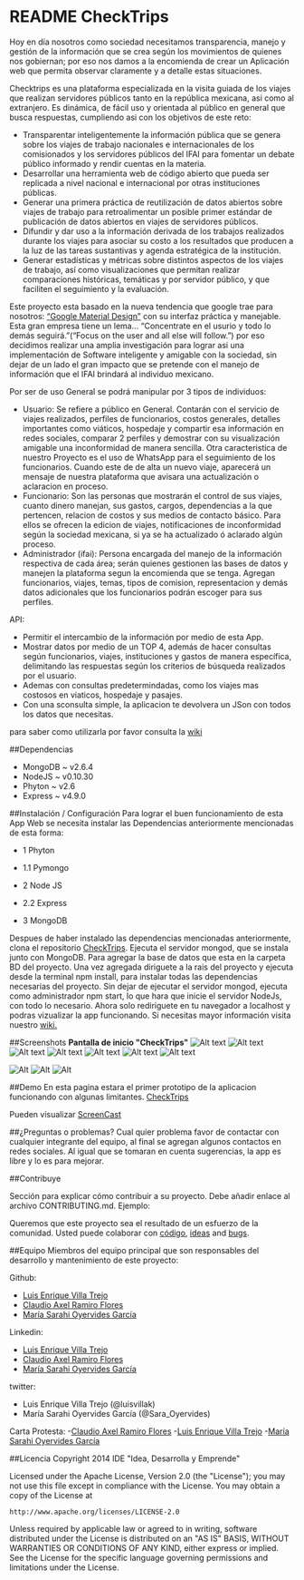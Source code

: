 
README CheckTrips
============

Hoy en día nosotros como sociedad necesitamos transparencia, manejo y gestión de la información que se crea según los movimientos de quienes nos gobiernan; por eso nos damos a la encomienda de crear un Aplicación web que permita observar claramente y a detalle estas situaciones.

Checktrips es una plataforma especializada en la visita guiada de los viajes que realizan servidores públicos tanto en la república mexicana, asi como al extranjero. Es dinámica, de fácil uso y  orientada al público en general que busca respuestas, cumpliendo asi con los objetivos de este reto:
- Transparentar inteligentemente la información pública que se genera sobre los viajes de trabajo nacionales e internacionales de los comisionados y los servidores públicos del IFAI para fomentar un debate público informado y rendir cuentas en la materia.
- Desarrollar una herramienta web de código abierto que pueda ser replicada a nivel nacional e internacional por otras instituciones públicas.
- Generar una primera práctica de reutilización de datos abiertos sobre viajes de trabajo para retroalimentar un posible primer estándar de publicación de datos abiertos en viajes de servidores públicos.
- Difundir y dar uso a la información derivada de los trabajos realizados durante los viajes para asociar su costo a los resultados que producen a la luz de las tareas sustantivas y agenda estratégica de la institución.
- Generar estadísticas y métricas sobre distintos aspectos de los viajes de trabajo, así como visualizaciones que permitan realizar comparaciones históricas, temáticas y por servidor público, y que faciliten el seguimiento y la evaluación.

Este proyecto esta basado en la nueva tendencia que google trae para nosotros: [“Google Material Design”]( http://www.google.com/design/spec/material-design/introduction.html#) con su interfaz práctica y manejable. Esta gran empresa tiene un lema… “Concentrate en el usurio y todo lo demás seguirá.”(“Focus on the user and all else will follow.”) por eso decidimos realizar una amplia investigación para lograr asi una implementación de Software inteligente y amigable con la sociedad, sin dejar de un lado el gran impacto que se pretende con el manejo de información que el IFAI brindará al individuo mexicano. 


Por ser de uso General se podrá manipular por 3 tipos de individuos:
- Usuario: Se refiere a público en General. Contarán con el servicio de viajes realizados, perfiles de funcionarios, costos generales, detalles importantes como viáticos, hospedaje y  compartir esa información en redes sociales, comparar 2 perfiles y demostrar con su visualización amigable una inconformidad de manera sencilla. Otra caracteristica de nuestro Proyecto es el uso de WhatsApp para el seguimiento de los funcionarios. Cuando este de de alta un nuevo viaje, aparecerá un mensaje de nuestra plataforma que avisara una actualización o aclaracion en proceso.
- Funcionario: Son las personas que mostrarán el control de sus viajes, cuanto dinero manejan, sus gastos, cargos, dependencias a la que pertencen, relacion de costos y sus medios de contacto básico. Para ellos se ofrecen la edicion de viajes, notificaciones de inconformidad según la sociedad mexicana, si ya se ha actualizado ó aclarado algún proceso.
- Administrador (ifai): Persona encargada del manejo de la información respectiva de cada área; serán quienes gestionen las bases de datos y manejen la plataforma segun la encomienda que se tenga. Agregan funcionarios, viajes, temas, tipos de comision, representacion y demás datos adicionales que los funcionarios podrán escoger para sus perfiles.

API:
- Permitir el intercambio de la información por medio de esta App.
- Mostrar datos por medio de un TOP 4, además de hacer consultas según funcionarios, viajes, instituciones y gastos de manera específica, delimitando las respuestas según los criterios de búsqueda realizados por el usuario.
- Ademas con consultas predetermindadas, como los viajes mas costosos en viaticos, hospedaje y pasajes.
- Con una sconsulta simple, la aplicacion te devolvera un JSon con todos los datos que necesitas.

para saber como utilizarla por favor consulta la [wiki](https://github.com/LuisEnVilla/CheckTrips/wiki/Introducci%C3%B3n:)

##Dependencias
- MongoDB ~ v2.6.4
- NodeJS ~ v0.10.30
- Phyton ~ v2.6
- Express ~ v4.9.0



##Instalación / Configuración 
Para lograr el buen funcionamiento de esta App Web se necesita instalar las Dependencias anteriormente mencionadas de esta forma:

- 1 Phyton
- 1.1 Pymongo

- 2 Node JS
- 2.2 Express

- 3 MongoDB

Despues de haber instalado las dependencias mencionadas anteriormente, clona el repositorio [CheckTrips](https://github.com/LuisEnVilla/CheckTrips.git).
Ejecuta el servidor mongod, que se instala junto con MongoDB. Para agregar la base de datos que esta en la carpeta BD del proyecto.
Una vez agregada diriguete a la rais del proyecto y ejecuta desde la terminal npm install, para instalar todas las dependencias necesarias del proyecto.
Sin dejar de ejecutar el servidor mongod, ejecuta como administrador npm start, lo que hara que inicie el servidor NodeJs, con todo lo necesario. 
Ahora solo rediriguete en tu navegador a localhost y podras vizualizar la app funcionando.
Si necesitas mayor información visita nuestro [wiki.](https://github.com/LuisEnVilla/CheckTrips/wiki/Instalaci%C3%B3n-de-Dependencias:)

##Screenshots
**Pantalla de inicio "CheckTrips"**
![Alt text](https://lh5.googleusercontent.com/eaxwuCJd_cI5XwZWUQM1PwzZMcJr78Ou8eTh03RwMTpOQWLBR4g9Oe6ISLZmouv328aSes8o11g=w1342-h533)
![Alt text](https://lh3.googleusercontent.com/Yu-8hHlgBTZYxB2nXRBDTGcQrxQZ-7qejkAwCJWuSSegIWSpCsiWn1EwVnOUlIE-b1j-mlU_jlU=w1342-h490)
![Alt text](https://lh5.googleusercontent.com/6W9qR1ESHTEC6OV79g5gIue8KHcGDcwnf3vA4tZ2BmSDgAiXSs2yy5yWf40SD7W7LqFMHYQehJ4=w1342-h490)
![Alt text](https://lh5.googleusercontent.com/BL2UQj6oyNZPbcVhdVu4HHTxOpOcPBFlkgaaWlnJbJmw_NaGzvIFAdfVc8HeCnrMvFExjifyAZw=w1342-h490)
![Alt text](https://lh6.googleusercontent.com/sMCVhCemXNLYXw4_W-GTLt1YiWvqf66ItD5DfGakELLZYR9RJ3wkzpEPDL_nAFOPb3MezY0YkqI=w649-h469)
![Alt text](https://lh5.googleusercontent.com/JCAHr60cJfi-n_jCYYdyQNh1lHMxiTqWkBO4uBhSFB-IQp9hwh4G6uV-eVH3xwc4jZEIK12cdSs=w1342-h490)
![Alt text](https://lh6.googleusercontent.com/slwTeEtFRzevIP4Eb1h1q2d99Yd8qbwoTdTqEnZO5Kl923nraPYEBDPWxrzIwZzFyB3koYaaKes=w1342-h560)

![Alt](https://lh5.googleusercontent.com/K3v4zwBrteC5o2FhS6vIf4eElq9F8E7cn-iiJKHTZINM1coEhfLcOq_vPvzyfwclGPdTbt4dqHk=w1342-h560)
![Alt](https://lh5.googleusercontent.com/9Uy6t5JzyGu_SJ59F5XiX5CIv7Z-lSWdToeg0ivYmaolSR_LOK2OOmQNDufqAf2caRdj0DapLQE=w1342-h560)
![Alt](https://lh4.googleusercontent.com/isZ_xBOa7R0o0ZeObw6X9pinc5r6pF6rpt-xvOA3M-SGgyw1hDyweTSWBTXTa6hHH0h4YF9XOGA=w1342-h560)



##Demo
En esta pagina estara el primer prototipo de la aplicacion funcionando con algunas limitantes. [CheckTrips](http://checktrips.mx/)

Pueden visualizar [ScreenCast]( http://youtu.be/gL7IANu46Ps)

##¿Preguntas o problemas? 
Cual quier problema favor de contactar con cualquier integrante del equipo, al final se agregan algunos contactos en redes sociales. Al igual que se tomaran en cuenta sugerencias, la app es libre y lo es para mejorar.

##Contribuye


Sección para explicar cómo contribuir a su proyecto. Debe añadir enlace al archivo CONTRIBUTING.md. Ejemplo:

Queremos que este proyecto sea el resultado de un esfuerzo de la comunidad. Usted puede colaborar con [código](https://github.com/CodeandoMexico/repo-guidelines/pulls), [ideas](https://github.com/CodeandoMexico/repo-guidelines/issues) and [bugs](https://github.com/CodeandoMexico/repo-guidelines/issues).

##Equipo
Miembros del equipo principal que son responsables del desarrollo y mantenimiento de este proyecto:

Github: 
- [Luis Enrique Villa Trejo](https://github.com/LuisEnVilla)
- [Claudio Axel Ramiro Flores](https://github.com/AxelRamiro)
- [María Sarahi Oyervides García](https://github.com/SaraOyervides)

Linkedin:
- [Luis Enrique Villa Trejo](https://mx.linkedin.com/pub/luis-enrique-villa/82/328/7aa)
- [Claudio Axel Ramiro Flores](https://mx.linkedin.com/pub/axel-ramiro/a4/921/a2)
- [María Sarahi Oyervides García](https://mx.linkedin.com/pub/sara-oyervides/a5/602/716/)
 
twitter:
- Luis Enrique Villa Trejo (@luisvillak)
- María Sarahi Oyervides García (@Sara_Oyervides)


Carta Protesta:
-[Claudio Axel Ramiro Flores](https://drive.google.com/file/d/0B8ggoF5KLg2bVG52OXQzckhEN2M/view?usp=sharing)
-[Luis Enrique Villa Trejo](https://drive.google.com/file/d/0B8ggoF5KLg2bd0V4LWNHWEFLaWM/view?usp=sharing)
-[María Sarahi Oyervides García](https://drive.google.com/file/d/0B8ggoF5KLg2bLTI1WDR5WWw0NEU/view?usp=sharing)


##Licencia
Copyright 2014 IDE "Idea, Desarrolla y Emprende"

Licensed under the Apache License, Version 2.0 (the "License");
you may not use this file except in compliance with the License.
You may obtain a copy of the License at

    http://www.apache.org/licenses/LICENSE-2.0

Unless required by applicable law or agreed to in writing, software
distributed under the License is distributed on an "AS IS" BASIS,
WITHOUT WARRANTIES OR CONDITIONS OF ANY KIND, either express or implied.
See the License for the specific language governing permissions and
limitations under the License.
